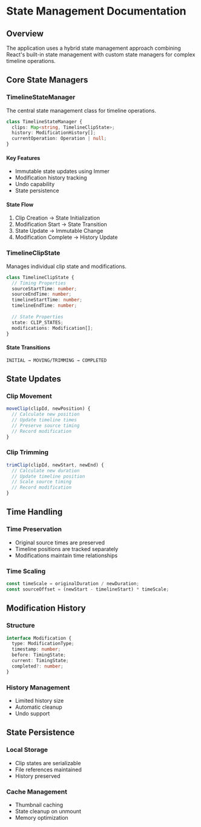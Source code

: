 # State Management Documentation

## Overview

The application uses a hybrid state management approach combining React's built-in state management with custom state managers for complex timeline operations.

## Core State Managers

### TimelineStateManager

The central state management class for timeline operations.

```typescript
class TimelineStateManager {
  clips: Map<string, TimelineClipState>;
  history: ModificationHistory[];
  currentOperation: Operation | null;
}
```

#### Key Features
- Immutable state updates using Immer
- Modification history tracking
- Undo capability
- State persistence

#### State Flow
1. Clip Creation → State Initialization
2. Modification Start → State Transition
3. State Update → Immutable Change
4. Modification Complete → History Update

### TimelineClipState

Manages individual clip state and modifications.

```typescript
class TimelineClipState {
  // Timing Properties
  sourceStartTime: number;
  sourceEndTime: number;
  timelineStartTime: number;
  timelineEndTime: number;
  
  // State Properties
  state: CLIP_STATES;
  modifications: Modification[];
}
```

#### State Transitions
```
INITIAL → MOVING/TRIMMING → COMPLETED
```

## State Updates

### Clip Movement
```javascript
moveClip(clipId, newPosition) {
  // Calculate new position
  // Update timeline times
  // Preserve source timing
  // Record modification
}
```

### Clip Trimming
```javascript
trimClip(clipId, newStart, newEnd) {
  // Calculate new duration
  // Update timeline position
  // Scale source timing
  // Record modification
}
```

## Time Handling

### Time Preservation
- Original source times are preserved
- Timeline positions are tracked separately
- Modifications maintain time relationships

### Time Scaling
```javascript
const timeScale = originalDuration / newDuration;
const sourceOffset = (newStart - timelineStart) * timeScale;
```

## Modification History

### Structure
```typescript
interface Modification {
  type: ModificationType;
  timestamp: number;
  before: TimingState;
  current: TimingState;
  completed?: number;
}
```

### History Management
- Limited history size
- Automatic cleanup
- Undo support

## State Persistence

### Local Storage
- Clip states are serializable
- File references maintained
- History preserved

### Cache Management
- Thumbnail caching
- State cleanup on unmount
- Memory optimization